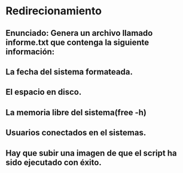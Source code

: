 # Redirecionamiento
## Enunciado: Genera un archivo llamado informe.txt que contenga la siguiente información:
## La fecha del sistema formateada.
## El espacio en disco.
## La memoria libre del sistema(free -h)
## Usuarios conectados en el sistemas.
## Hay que subir una imagen de que el script ha sido ejecutado con éxito.
